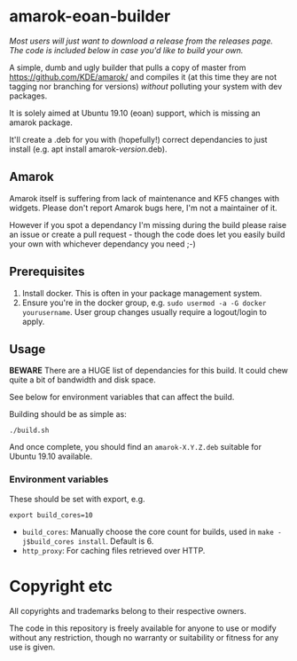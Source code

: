 # amarok-eoan-builder

_Most users will just want to download a release from the releases page. The code is included below in case you'd like to build your own._

A simple, dumb and ugly builder that pulls a copy of master from https://github.com/KDE/amarok/ and compiles it (at this time they are not tagging nor branching for versions) _without_ polluting your system with dev packages.

It is solely aimed at Ubuntu 19.10 (eoan) support, which is missing an amarok package.

It'll create a .deb for you with (hopefully!) correct dependancies to just install (e.g. apt install amarok-_version_.deb).

## Amarok

Amarok itself is suffering from lack of maintenance and KF5 changes with widgets. Please don't report Amarok bugs here, I'm not a maintainer of it.

However if you spot a dependancy I'm missing during the build please raise an issue or create a pull request - though the code does let you easily build your own with whichever dependancy you need ;-)

## Prerequisites

1) Install docker. This is often in your package management system.
2) Ensure you're in the docker group, e.g. `sudo usermod -a -G docker yourusername`. User group changes usually require a logout/login to apply.

## Usage

**BEWARE** There are a HUGE list of dependancies for this build. It could chew quite a bit of bandwidth and disk space.

See below for environment variables that can affect the build.

Building should be as simple as:

```
./build.sh
```

And once complete, you should find an `amarok-X.Y.Z.deb` suitable for Ubuntu 19.10 available.

### Environment variables

These should be set with export, e.g.

```
export build_cores=10
```

- `build_cores`: Manually choose the core count for builds, used in `make -j$build_cores install`. Default is 6.
- `http_proxy`: For caching files retrieved over HTTP.

# Copyright etc

All copyrights and trademarks belong to their respective owners.

The code in this repository is freely available for anyone to use or modify without any restriction, though no warranty or suitability or fitness for any use is given.
